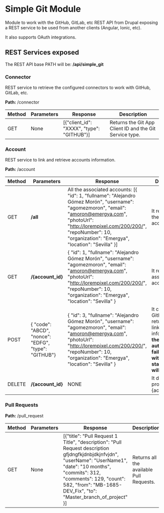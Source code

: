 # Simple Git Module

Module to work with the GitHub, GitLab, etc REST API from Drupal exposing a REST service to be used from another clients (Angular, Ionic, etc).

It also supports OAuth integrations.

## REST Services exposed

The REST API base PATH will be: **/api/simple_git**

### Connector

REST service to retrieve the configured connectors to work with GitHub, GitLab, etc.

**Path:** /connector

| Method  | Parameters | Response | Description |
| ------------- | ------------- | ------------- | ------------- |
| GET  | None  | [{"client_id": "XXXX", "type": "GITHUB"}] | Returns the Git App Client ID and the Git Service type.  |

### Account

REST service to link and retrieve accounts information.

**Path:** /account

| Method  | Parameters | Response | Description |
| ------------- | ------------- | ------------- | ------------- |
| GET  |  **/all** | All the associated accounts:  [{ "id": 1, "fullname": "Alejandro Gómez Morón", "username": "agomezmoron", "email": "amoron@emergya.com", "photoUrl": "http://lorempixel.com/200/200/", "repoNumber": 10, "organization": "Emergya", "location": "Sevilla" }] | It returns all the associated accounts  |
| GET  | **/{account_id}** | { "id": 1, "fullname": "Alejandro Gómez Morón", "username": "agomezmoron", "email": "amoron@emergya.com", "photoUrl": "http://lorempixel.com/200/200/", "repoNumber": 10, "organization": "Emergya", "location": "Sevilla" } | It returns the associated account  |
| POST  | { "code": "ABCD", "nonce": "EDFG", "type": "GITHUB"} | { "id": 3, "fullname": "Alejandro Gómez Morón", "username": "agomezmoron", "email": "amoron@emergya.com", "photoUrl": "http://lorempixel.com/200/200/", "repoNumber": 10, "organization": "Emergya", "location": "Sevilla" } | It connects to GitHub and returns the linked account information.  **If the authentication fails, an error with a 401 status code will be raised.** | 
| DELETE  | **/{account_id}** | NONE | It deletes the provided {account_id}. |

### Pull Requests

**Path:** /pull_request

| Method  | Parameters | Response | Description |
| ------------- | ------------- | ------------- | ------------- |
| GET  | None  | [{"title": "Pull Request 1 Title", "description": "Pull Request description gfjdngfkjdnbjdkjnfvjdn", "userName": "UserName1", "date": "10 months", "commits": 312, "comments": 129, "count": 582, "from": "MB-1685-DEV_Fix", "to": "Master_branch_of_project" }] | Returns all the available Pull Requests.  |